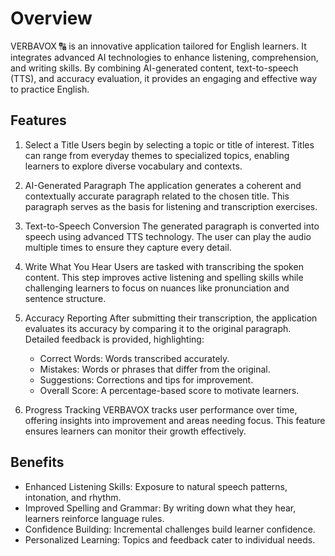 # Overview

VERBAVOX 🔠 is an innovative application tailored for English learners. It integrates advanced AI technologies to enhance listening, comprehension, and writing skills. By combining AI-generated content, text-to-speech (TTS), and accuracy evaluation, it provides an engaging and effective way to practice English.

## Features

1. Select a Title
   Users begin by selecting a topic or title of interest. Titles can range from everyday themes to specialized topics, enabling learners to explore diverse vocabulary and contexts.

2. AI-Generated Paragraph
   The application generates a coherent and contextually accurate paragraph related to the chosen title. This paragraph serves as the basis for listening and transcription exercises.

3. Text-to-Speech Conversion
   The generated paragraph is converted into speech using advanced TTS technology. The user can play the audio multiple times to ensure they capture every detail.

4. Write What You Hear
   Users are tasked with transcribing the spoken content. This step improves active listening and spelling skills while challenging learners to focus on nuances like pronunciation and sentence structure.

5. Accuracy Reporting
   After submitting their transcription, the application evaluates its accuracy by comparing it to the original paragraph. Detailed feedback is provided, highlighting:

   - Correct Words: Words transcribed accurately.
   - Mistakes: Words or phrases that differ from the original.
   - Suggestions: Corrections and tips for improvement.
   - Overall Score: A percentage-based score to motivate learners.

6. Progress Tracking
   VERBAVOX tracks user performance over time, offering insights into improvement and areas needing focus. This feature ensures learners can monitor their growth effectively.

## Benefits

- Enhanced Listening Skills: Exposure to natural speech patterns, intonation, and rhythm.
- Improved Spelling and Grammar: By writing down what they hear, learners reinforce language rules.
- Confidence Building: Incremental challenges build learner confidence.
- Personalized Learning: Topics and feedback cater to individual needs.
